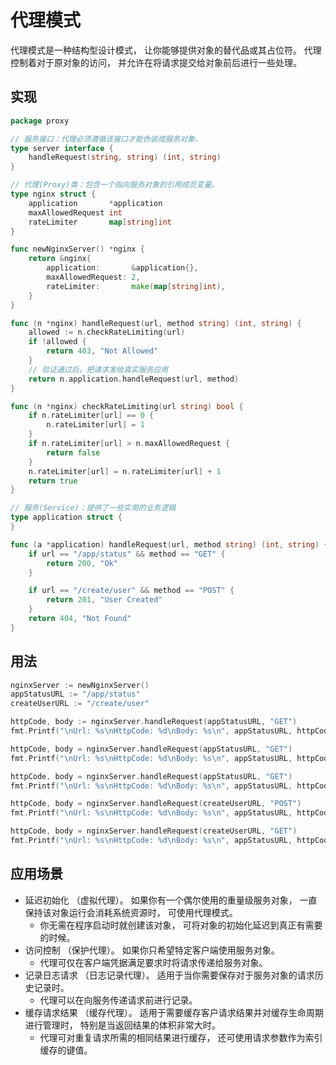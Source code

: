# 代理模式
代理模式是一种结构型设计模式， 让你能够提供对象的替代品或其占位符。 代理控制着对于原对象的访问， 并允许在将请求提交给对象前后进行一些处理。


## 实现

```go
package proxy

// 服务接口：代理必须遵循该接口才能伪装成服务对象。
type server interface {
	handleRequest(string, string) (int, string)
}

// 代理(Proxy)类：包含一个指向服务对象的引用成员变量。
type nginx struct {
	application       *application
	maxAllowedRequest int
	rateLimiter       map[string]int
}

func newNginxServer() *nginx {
	return &nginx{
		application:       &application{},
		maxAllowedRequest: 2,
		rateLimiter:       make(map[string]int),
	}
}

func (n *nginx) handleRequest(url, method string) (int, string) {
	allowed := n.checkRateLimiting(url)
	if !allowed {
		return 403, "Not Allowed"
	}
	// 验证通过后，把请求发给真实服务应用
	return n.application.handleRequest(url, method)
}

func (n *nginx) checkRateLimiting(url string) bool {
	if n.rateLimiter[url] == 0 {
		n.rateLimiter[url] = 1
	}
	if n.rateLimiter[url] > n.maxAllowedRequest {
		return false
	}
	n.rateLimiter[url] = n.rateLimiter[url] + 1
	return true
}

// 服务(Service)：提供了一些实用的业务逻辑
type application struct {
}

func (a *application) handleRequest(url, method string) (int, string) {
	if url == "/app/status" && method == "GET" {
		return 200, "Ok"
	}

	if url == "/create/user" && method == "POST" {
		return 201, "User Created"
	}
	return 404, "Not Found"
}

```

## 用法
```go
nginxServer := newNginxServer()
appStatusURL := "/app/status"
createUserURL := "/create/user"

httpCode, body := nginxServer.handleRequest(appStatusURL, "GET")
fmt.Printf("\nUrl: %s\nHttpCode: %d\nBody: %s\n", appStatusURL, httpCode, body)

httpCode, body = nginxServer.handleRequest(appStatusURL, "GET")
fmt.Printf("\nUrl: %s\nHttpCode: %d\nBody: %s\n", appStatusURL, httpCode, body)

httpCode, body = nginxServer.handleRequest(appStatusURL, "GET")
fmt.Printf("\nUrl: %s\nHttpCode: %d\nBody: %s\n", appStatusURL, httpCode, body)

httpCode, body = nginxServer.handleRequest(createUserURL, "POST")
fmt.Printf("\nUrl: %s\nHttpCode: %d\nBody: %s\n", appStatusURL, httpCode, body)

httpCode, body = nginxServer.handleRequest(createUserURL, "GET")
fmt.Printf("\nUrl: %s\nHttpCode: %d\nBody: %s\n", appStatusURL, httpCode, body)
```

## 应用场景
- 延迟初始化 （虚拟代理）。 如果你有一个偶尔使用的重量级服务对象， 一直保持该对象运行会消耗系统资源时， 可使用代理模式。
    - 你无需在程序启动时就创建该对象， 可将对象的初始化延迟到真正有需要的时候。
- 访问控制 （保护代理）。 如果你只希望特定客户端使用服务对象。
    - 代理可仅在客户端凭据满足要求时将请求传递给服务对象。
- 记录日志请求 （日志记录代理）。 适用于当你需要保存对于服务对象的请求历史记录时。
    - 代理可以在向服务传递请求前进行记录。
- 缓存请求结果 （缓存代理）。 适用于需要缓存客户请求结果并对缓存生命周期进行管理时， 特别是当返回结果的体积非常大时。
    - 代理可对重复请求所需的相同结果进行缓存， 还可使用请求参数作为索引缓存的键值。
